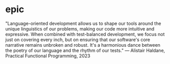 # epic

"Language-oriented development allows us to shape our tools around the unique linguistics of our problems, making our code more intuitive and expressive. When combined with test-balanced development, we focus not just on covering every inch, but on ensuring that our software's core narrative remains unbroken and robust. It's a harmonious dance between the poetry of our language and the rhythm of our tests." — Alistair Haldane, Practical Functional Programming, 2023
